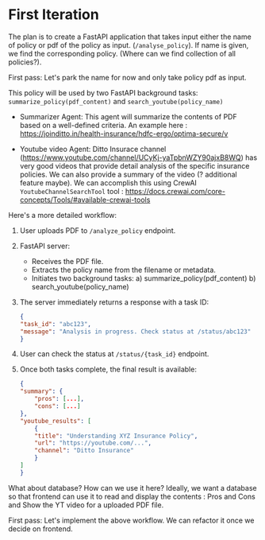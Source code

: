 # First Iteration

The plan is to create a FastAPI application that takes input either the name of policy or pdf of the policy as input. (`/analyse_policy`). If name is given, we find the corresponding policy. (Where can we find collection of all policies?).

First pass: Let's park the name for now and only take policy pdf as input.

This policy will be used by two FastAPI background tasks: `summarize_policy(pdf_content)` and `search_youtube(policy_name)`

* Summarizer Agent: This agent will summarize the contents of PDF based on a well-defined criteria. An example here : <https://joinditto.in/health-insurance/hdfc-ergo/optima-secure/v>

* Youtube video Agent: Ditto Insurace channel (<https://www.youtube.com/channel/UCyKj-yaTpbnWZY90ajxB8WQ>) has very good videos that provide detail analysis of the specific insurance policies. We can also provide a summary of the video (? additional feature maybe). We can accomplish this using CrewAI `YoutubeChannelSearchTool` tool : <https://docs.crewai.com/core-concepts/Tools/#available-crewai-tools>

Here's a more detailed workflow:

1. User uploads PDF to `/analyze_policy` endpoint.
2. FastAPI server:
    * Receives the PDF file.
    * Extracts the policy name from the filename or metadata.
    * Initiates two background tasks:
        a) summarize_policy(pdf_content)
        b) search_youtube(policy_name)
3. The server immediately returns a response with a task ID:

    ```json
    {
    "task_id": "abc123",
    "message": "Analysis in progress. Check status at /status/abc123"
    }
    ```

4. User can check the status at `/status/{task_id}` endpoint.
5. Once both tasks complete, the final result is available:

    ```json
    {
    "summary": {
        "pros": [...],
        "cons": [...]
    },
    "youtube_results": [
        {
        "title": "Understanding XYZ Insurance Policy",
        "url": "https://youtube.com/...",
        "channel": "Ditto Insurance"
        }
    ]
    }
    ```

What about database? How can we use it here? Ideally, we want a database so that frontend can use it to read and display the contents : Pros and Cons and Show the YT video for a uploaded PDF file.

First pass: Let's implement the above workflow. We can refactor it once we decide on frontend.
